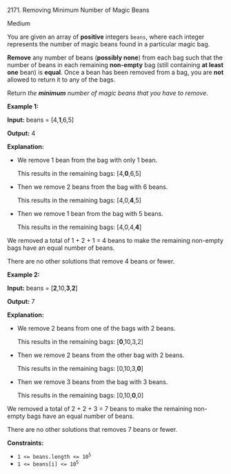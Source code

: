 2171\. Removing Minimum Number of Magic Beans

Medium

You are given an array of **positive** integers `beans`, where each integer represents the number of magic beans found in a particular magic bag.

**Remove** any number of beans (**possibly none**) from each bag such that the number of beans in each remaining **non-empty** bag (still containing **at least one** bean) is **equal**. Once a bean has been removed from a bag, you are **not** allowed to return it to any of the bags.

Return _the **minimum** number of magic beans that you have to remove_.

**Example 1:**

**Input:** beans = [4,**1**,6,5]

**Output:** 4

**Explanation:**

- We remove 1 bean from the bag with only 1 bean.

  This results in the remaining bags: [4,**0**,6,5]
  
- Then we remove 2 beans from the bag with 6 beans.

  This results in the remaining bags: [4,0,**4**,5]

- Then we remove 1 bean from the bag with 5 beans.

  This results in the remaining bags: [4,0,4,**4**]
  
We removed a total of 1 + 2 + 1 = 4 beans to make the remaining non-empty bags have an equal number of beans.

There are no other solutions that remove 4 beans or fewer. 

**Example 2:**

**Input:** beans = [**2**,10,**3**,**2**]

**Output:** 7

**Explanation:**

- We remove 2 beans from one of the bags with 2 beans.

  This results in the remaining bags: [**0**,10,3,2]
  
- Then we remove 2 beans from the other bag with 2 beans.

  This results in the remaining bags: [0,10,3,**0**]
  
- Then we remove 3 beans from the bag with 3 beans.

  This results in the remaining bags: [0,10,**0**,0]
  
We removed a total of 2 + 2 + 3 = 7 beans to make the remaining non-empty bags have an equal number of beans.

There are no other solutions that removes 7 beans or fewer. 

**Constraints:**

*   <code>1 <= beans.length <= 10<sup>5</sup></code>
*   <code>1 <= beans[i] <= 10<sup>5</sup></code>